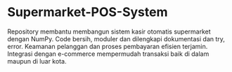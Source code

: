 # Supermarket-POS-System
Repository membantu membangun sistem kasir otomatis supermarket dengan NumPy. Code bersih, moduler dan dilengkapi dokumentasi dan try, error. Keamanan pelanggan dan proses pembayaran efisien terjamin. Integrasi dengan e-commerce mempermudah transaksi baik di dalam maupun di luar kota.
